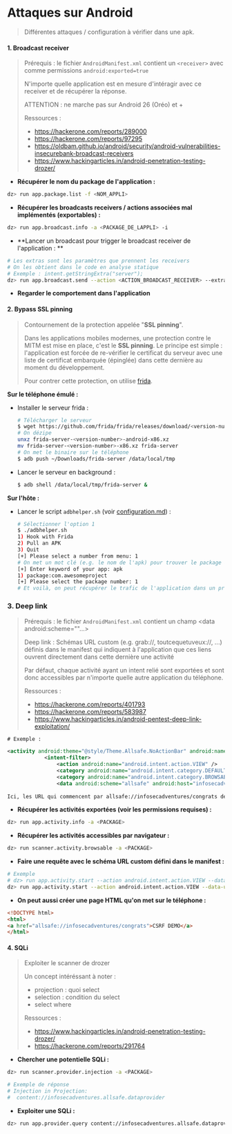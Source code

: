 # Attaques sur Android

> Différentes attaques / configuration à vérifier dans une apk.



#### 1. Broadcast receiver

> Prérequis : le fichier `AndroidManifest.xml` contient un `<receiver>` avec comme permissions `android:exported=true`
>
> N'importe quelle application est en mesure d'intéragir avec ce receiver et de récupérer la réponse.
>
> ATTENTION : ne marche pas sur Android 26 (Oréo) et +
>
> Ressources : 
>
> - https://hackerone.com/reports/289000
> - https://hackerone.com/reports/97295
> - https://oldbam.github.io/android/security/android-vulnerabilities-insecurebank-broadcast-receivers
> - https://www.hackingarticles.in/android-penetration-testing-drozer/

- **Récupérer le nom du package de l'application  :**

```bash
dz> run app.package.list -f <NOM_APPLI>
```

- **Récupérer les broadcasts receivers / actions associées mal implémentés (exportables)  :**

```bash
dz> run app.broadcast.info -a <PACKAGE_DE_LAPPLI> -i
```

- **Lancer un broadcast pour trigger le broadcast receiver de l'application : **

```bash
# Les extras sont les paramètres que prennent les receivers
# On les obtient dans le code en analyse statique 
# Exemple : intent.getStringExtra("server");
dz> run app.broadcast.send --action <ACTION_BROADCAST_RECEIVER> --extra <TYPE> <NOM_EXTRA> <VALEUR_EXTRA>
```

* **Regarder le comportement dans l'application**



#### 2. Bypass SSL pinning

> Contournement de la protection appelée "**SSL pinning**".
>
> Dans les applications mobiles modernes, une protection contre le MITM est mise en place, c'est le **SSL pinning**. Le principe est simple : l'application est forcée de re-vérifier le certificat du serveur avec une liste de certificat embarquée (épinglée) dans cette dernière au moment du développement.
>
> Pour contrer cette protection, on utilise [frida](outils/frida.md).

**Sur le téléphone émulé :**

- Installer le serveur frida :

  ```bash
  # Télécharger le serveur
  $ wget https://github.com/frida/frida/releases/download/<version-number>/frida-server-<version-number>-android-x86.xz
  # On dézipe
  unxz frida-server-<version-number>-android-x86.xz
  mv frida-server-<version-number>-x86.xz frida-server
  # On met le binaire sur le téléphone
  $ adb push ~/Downloads/frida-server /data/local/tmp
  ```

- Lancer le serveur en background :

  ```bash
  $ adb shell /data/local/tmp/frida-server &
  ```

**Sur l'hôte :**

- Lancer le script `adbhelper.sh` (voir [configuration.md](configuration.md)) :

  ```bash
  # Sélectionner l'option 1
  $ ./adbhelper.sh
  1) Hook with Frida
  2) Pull an APK
  3) Quit
  [+] Please select a number from menu: 1
  # On met un mot clé (e.g. le nom de l'apk) pour trouver le package associé
  [+] Enter keyword of your app: apk
  1) package:com.awesomeproject
  [+] Please select the package number: 1
  # Et voilà, on peut récupérer le trafic de l'application dans un proxy BURP
  ```



### 3. Deep link

> Prérequis : le fichier `AndroidManifest.xml` contient un champ <data android:scheme=""...> 
>
> Deep link : Schémas URL custom (e.g. grab://, toutcequetuveux://, ...) définis dans le manifest qui indiquent à l'application que ces liens ouvrent directement dans cette dernière une activité
>
> Par défaut, chaque activité ayant un intent relié sont exportées et sont donc accessibles par n'importe quelle autre application du téléphone.
>
> Ressources : 
>
> - https://hackerone.com/reports/401793
> - https://hackerone.com/reports/583987
> - https://www.hackingarticles.in/android-pentest-deep-link-exploitation/

```xml
# Exemple :

<activity android:theme="@style/Theme.Allsafe.NoActionBar" android:name="infosecadventures.allsafe.challenges.DeepLinkTask">
            <intent-filter>
                <action android:name="android.intent.action.VIEW" />
                <category android:name="android.intent.category.DEFAULT" />
                <category android:name="android.intent.category.BROWSABLE" />
                <data android:scheme="allsafe" android:host="infosecadventures" android:pathPrefix="/congrats" />
                
Ici, les URL qui commencent par allsafe://infosecadventures/congrats déclenchent l'activité infosecadventures.allsafe.challenges.DeepLinkTask de l'application.
```

* **Récupérer les activités exportées (voir les permissions requises) :**

```bash
dz> run app.activity.info -a <PACKAGE>
```

- **Récupérer les activités accessibles par navigateur :**

```bash
dz> run scanner.activity.browsable -a <PACKAGE>
```

- **Faire une requête avec le schéma URL custom défini dans le manifest :**

```bash
# Exemple
# dz> run app.activity.start --action android.intent.action.VIEW --data-uri allsafe://infosecadventures/congrats
dz> run app.activity.start --action android.intent.action.VIEW --data-uri <SCHEMA://HOST/PATHPREFIX>
```

* **On peut aussi créer une page HTML qu'on met sur le téléphone :**

```html
<!DOCTYPE html>
<html>
<a href="allsafe://infosecadventures/congrats">CSRF DEMO</a>
</html>
```



#### 4. SQLi

> Exploiter le scanner de drozer
>
> Un concept intéréssant à noter :
>
> - projection : quoi select
> - selection : condition du select
> - select <projection> where <selection>
>
> Ressources : 
>
> - https://www.hackingarticles.in/android-penetration-testing-drozer/
> - https://hackerone.com/reports/291764

* **Chercher une potentielle SQLi :**

```bash
dz> run scanner.provider.injection -a <PACKAGE>

# Exemple de réponse
# Injection in Projection:
#  content://infosecadventures.allsafe.dataprovider
```

- **Exploiter une SQLi :**

```bash
dz> run app.provider.query content://infosecadventures.allsafe.dataprovider --projection "*"
```


